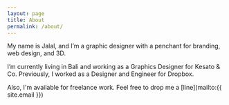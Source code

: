```yaml
---
layout: page
title: About
permalink: /about/
---
```


My name is Jalal, and I’m a graphic designer with a penchant for branding, web design, and 3D. 

I’m currently living in Bali and working as a Graphics Designer for Kesato & Co. Previously, I worked as a Designer and Engineer for Dropbox.

Also, I'm available for freelance work. Feel free to drop me a [line](mailto:{{ site.email }})